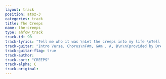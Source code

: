 ```yaml
---
layout: track
position: atoz-3
categories: track
title: The Creeps
name: the-creeps
type: ahfow_track
track-id: 90
track-lyrics: "Tell me who it was \nLet the creeps into my life \nTell me who it was \nLet the creeps into the house \nWell I guess that it was me \nWho handed out the key \nI gots to be more careful \nNext time \nSome very clever people \nHave got it figured out \nLet me say now \nYou are in grave danger \nI'll open all the drawers \nAnd look behind the socks \nSo where are you \nThis time \n\nDoes anybody see it?\nDoes anybody care?\nA hideous trick \nHas been played on all of us \nA saddle of deception \nA sauce of nasty lies \nGreetings from the chateau \nFor the very last time"
track-guitar: "Intro Verse, Chorus\nF#m, G#m , A, B\n\n(provided by Drew)"
track-guitar-flag: true
track-author: 
track-sort: "CREEPS"
track-alpha: C
track-original: 
---
```

